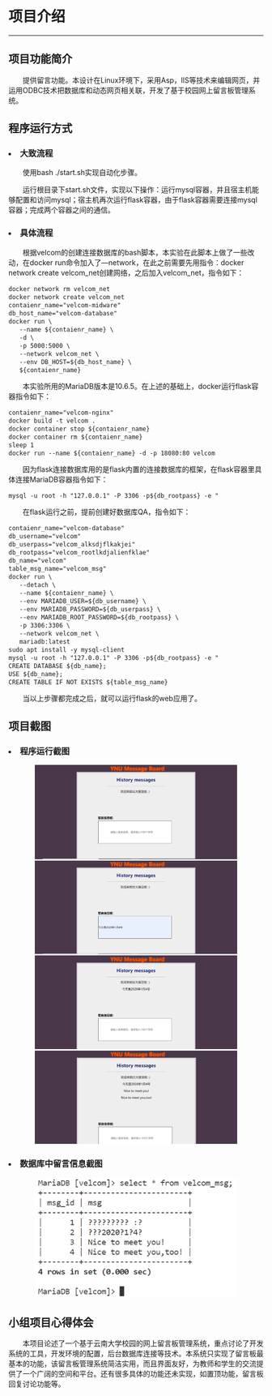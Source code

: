 # 项目介绍
---

## 项目功能简介

<p>&emsp;&emsp;提供留言功能。本设计在Linux环境下，采用Asp，llS等技术来编辑网页，并运用ODBC技术把数据库和动态网页相关联，开发了基于校园网上留言板管理系统。</p>

## 程序运行方式

### <li><b>大致流程</b>
<p>&emsp;&emsp;使用bash ./start.sh实现自动化步骤。</p>
<p>&emsp;&emsp;运行根目录下start.sh文件，实现以下操作：运行mysql容器，并且宿主机能够配置和访问mysql；宿主机再次运行flask容器，由于flask容器需要连接mysql容器；完成两个容器之间的通信。</p>
 
### <li><b>具体流程</b>
<p>&emsp;&emsp;根据velcom的创建连接数据库的bash脚本，本实验在此脚本上做了一些改动，在docker run命令加入了—network，在此之前需要先用指令：docker network create velcom_net创建网络，之后加入velcom_net，指令如下：</p>

 ```
 docker network rm velcom_net
docker network create velcom_net
contaienr_name="velcom-midware"
db_host_name="velcom-database"
docker run \
    --name ${contaienr_name} \
    -d \
    -p 5000:5000 \
    --network velcom_net \
    --env DB_HOST=${db_host_name} \
    ${contaienr_name}
 ```

<p>&emsp;&emsp;本实验所用的MariaDB版本是10.6.5。在上述的基础上，docker运行flask容器指令如下：</p>

 ```
 contaienr_name="velcom-nginx"
docker build -t velcom .
docker container stop ${contaienr_name}
docker container rm ${contaienr_name}
sleep 1
docker run --name ${contaienr_name} -d -p 18080:80 velcom
 ```
 
<p>&emsp;&emsp;因为flask连接数据库用的是flask内置的连接数据库的框架，在flask容器里具体连接MariaDB容器指令如下：</p>

 ```
 mysql -u root -h "127.0.0.1" -P 3306 -p${db_rootpass} -e "
 ```
 

<p>&emsp;&emsp;在flask运行之前，提前创建好数据库QA，指令如下：</p>

 ```
 contaienr_name="velcom-database"
db_username="velcom"
db_userpass="velcom_alksdjflkakjei"
db_rootpass="velcom_rootlkdjalienfklae"
db_name="velcom"
table_msg_name="velcom_msg"
docker run \
    --detach \
    --name ${contaienr_name} \
    --env MARIADB_USER=${db_username} \
    --env MARIADB_PASSWORD=${db_userpass} \
    --env MARIADB_ROOT_PASSWORD=${db_rootpass} \
    -p 3306:3306 \
    --network velcom_net \
    mariadb:latest
sudo apt install -y mysql-client
mysql -u root -h "127.0.0.1" -P 3306 -p${db_rootpass} -e "
CREATE DATABASE ${db_name};
 USE ${db_name};
 CREATE TABLE IF NOT EXISTS ${table_msg_name}
```
 
<p>&emsp;&emsp;当以上步骤都完成之后，就可以运行flask的web应用了。</p>


## 项目截图
 
### <li>程序运行截图
 
<center>
  <img src="screenShot_img\1.png" width="400" height=""> 
  </center>
<center>
  <img src="screenShot_img\2.png" width="400" height=""> 
  </center>

<center>
  <img src="screenShot_img\3.png" width="400" height=""> 
  </center>

<center>
  <img src="screenShot_img\4.png" width="400" height=""> 
  </center>
 
### <li>数据库中留言信息截图
 
<center>
  <img src="screenShot_img\5.png" width="400" height=""> 
  </center>

## 小组项目心得体会
 
<p>&emsp;&emsp;本项目论述了一个基于云南大学校园的网上留言板管理系统，重点讨论了开发系统的工具，开发环境的配置，后台数据库连接等技术。本系统只实现了留言板最基本的功能，该留言板管理系统简洁实用，而且界面友好，为教师和学生的交流提供了一个广阔的空间和平台。还有很多具体的功能还未实现，如置顶功能，留言板回复讨论功能等。</p>


